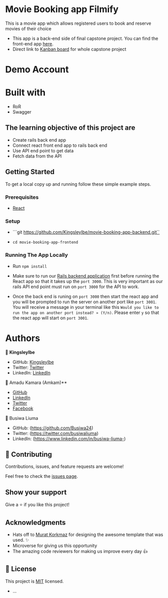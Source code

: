 # Movie Booking app Filmify
This is a movie app which allows registered users to book and reserve movies of their choice 

- This app is a back-end side of final capstone project. You can find the front-end app [here](https://github.com/KingsleyIbe/movie-booking-app-frontend). 
- Direct link to [Kanban board](https://github.com/KingsleyIbe/movie-booking-app-frontend/projects/1) for whole capstone project


# Demo Account



# Built with
 - RoR
 - Swagger
 

## The learning objective of this project are

- Create rails back end app
- Connect react front end app to rails back end
- Use API end point to get data
- Fetch data from the API

## Getting Started

To get a local copy up and running follow these simple example steps.

### Prerequisites

- [React](https://reactjs.org/tutorial/tutorial.html#prerequisites)

### Setup

- ```git https://github.com/KingsleyIbe/movie-booking-app-backend.git``

- ```cd movie-booking-app-frontend```

### Running The App Locally

- Run `npm install`

- Make sure to run our [Rails backend application](https://github.com/KingsleyIbe/movie-booking-app-backend) first before running the React app so that it takes up the `port 3000`. This is very important as our rails API end point must run on `port 3000` for the API to work.
- Once the back end is runing on `port 3000` then start the react app and you will be prompted to run the server on another port like `port 3001`. You will receive a message in your terminal like this `Would you like to run the app on another port instead? » (Y/n)`. Please enter `y` so that the react app will start on `port 3001`.

# Authors

👤 **KingsleyIbe**

- GitHub: [KingsleyIbe](https://github.com/KingsleyIbe)
- Twitter: [Twitter](https://twitter.com/ibekingsley2)
- LinkedIn: [LinkedIn](https://www.linkedin.com/in/kingsley-ibe/)
 
 
 👤 Amadu Kamara (Amkam)**

- [GitHub](https://github.com/AmaduKamara)
- [LinkedIn](https://www.linkedin.com/in/amadu-kamara-3b60a25b)
- [Twitter](https://twitter.com/DevAmkam)
- [Facebook](https://www.facebook.com/amadus.kamara.7)

👤 Busiwa Liuma

- GitHub: (https://github.com/Busiwa24) 
- Twitter: (https://twitter.com/busiwaliuma) 
- LinkedIn: (https://www.linkedin.com/in/busiwa-liuma-)


## 🤝 Contributing

Contributions, issues, and feature requests are welcome!

Feel free to check the [issues page](https://github.com/KingsleyIbe/moviebooking-app-frontend/issues).

## Show your support

Give a ⭐️ if you like this project!

## Acknowledgments

- Hats off to [Murat Korkmaz](https://www.behance.net/muratk) for designing the awesome template that was used. ✨
- Microverse for giving us this opportunity
- The amazing code reviewers for making us improve every day 👍

## 📝 License

This project is [MIT](./LICENCE) licensed.
* ...
